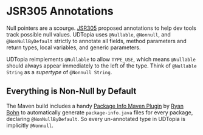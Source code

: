 # JSR305 Annotations

Null pointers are a scourge.
[JSR305][jsr305] proposed annotations to help dev tools track possible null values.
UDTopia uses `@Nullable`, `@Nonnull`, and `@NonNullByDefault` strictly to annotate all fields, method parameters and return types, local variables, and generic parameters.

[jsr305]: https://jcp.org/en/jsr/detail?id=305

UDTopia reimplements `@Nullable` to allow `TYPE_USE`, which means `@Nullable` should always appear immediately to the left of the type.
Think of `@Nullable String` as a *supertype* of `@Nonnull String`.

## Everything is Non-Null by Default

The Maven build includes a handy [Package Info Maven Plugin][pkginfo] by [Ryan Bohn][bohnman] to automatically generate `package-info.java` files for every package, declaring `@NonNullByDefault`.
So every un-annotated type in UDTopia is implicitly `@Nonnull`.

[pkginfo]: https://github.com/willhains/package-info-maven-plugin
[bohnman]: https://github.com/bohnman
